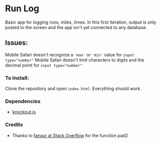 # Run Log
Basic app for logging runs, miles, times. In this first iteration, output is only posted to the screen and the app isn't yet connected to any database.

## Issues:
Mobile Safari doesn't recognize a `'max'` or `'min'` value for `input type="number"`
Mobile Safari doesn't limit characters to digits and the decimal point for `input type="number"`

### To Install:

Clone the repository and open `index.html`. Everything should work.

### Dependencies

- [knockout.js](https://http://knockoutjs.com/) 

### Credits

- Thanks to [fanaur at Stack Overflow](http://stackoverflow.com/questions/8043026/javascript-format-number-to-have-2-digit) for the function pad2
